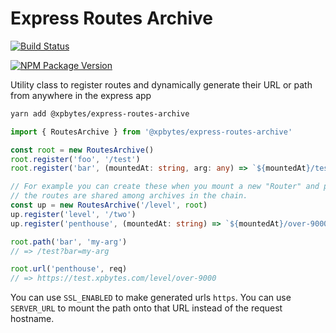 # Express Routes Archive

[![Build Status](https://travis-ci.com/XPBytes/express-routes-archive.svg?branch=master)](https://travis-ci.com/XPBytes/express-routes-archive)

[![NPM Package Version](https://badge.fury.io/js/@xpbytes%2Fexpress-routes-archive.svg)](https://npmjs.org/package/@xpbytes/express-routes-archive)

Utility class to register routes and dynamically generate their URL or path from anywhere in the express app

```bash
yarn add @xpbytes/express-routes-archive
```

```typescript
import { RoutesArchive } from '@xpbytes/express-routes-archive'

const root = new RoutesArchive()
root.register('foo', '/test')
root.register('bar', (mountedAt: string, arg: any) => `${mountedAt}/test?bar=${arg}`)

// For example you can create these when you mount a new "Router" and pass it along
// the routes are shared among archives in the chain.
const up = new RoutesArchive('/level', root)
up.register('level', '/two')
up.register('penthouse', (mountedAt: string) => `${mountedAt}/over-9000`)

root.path('bar', 'my-arg')
// => /test?bar=my-arg

root.url('penthouse', req)
// => https://test.xpbytes.com/level/over-9000
```

You can use `SSL_ENABLED` to make generated urls `https`.
You can use `SERVER_URL` to mount the path onto that URL instead of the request hostname.
